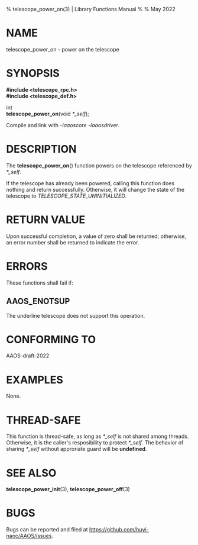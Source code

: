 % telescope\_power_on(3) | Library Functions Manual
%
% May 2022

NAME
====

telescope\_power\_on - power on the telescope

SYNOPSIS
========

**#include <telescope_rpc.h>**  
**#include <telescope_def.h>**

int  
**telescope_power_on**(void *\*\_self*);

Compile and link with *-laaoscore* *-laaosdriver*.

DESCRIPTION
===========

The **telescope_power_on**() function powers on the telescope referenced by *\*\_self*.   

If the telescope has already been powered, calling this function does nothing and return successfully. Otherwise, it will change the state of the telescope to *TELESCOPE_STATE_UNINITIALIZED*. 

RETURN VALUE
============

Upon successful completion, a value of zero shall be returned; otherwise, an error number shall be returned to indicate the error.

ERRORS
======

These functions shall fail if:

AAOS\_ENOTSUP
------------

The underline telescope does not support this operation.

CONFORMING TO
=============

AAOS-draft-2022

EXAMPLES
========

None.

THREAD-SAFE
===========

This function is thread-safe, as long as *\*\_self* is not shared among threads. Otherwise, it is the caller's resposibility to protect *\*\_self*. The behavior of sharing *\*\_self* without approriate guard will be **undefined**.

SEE ALSO
========

**telescope_power_init**(3), **telescope_power_off**(3)

BUGS
====

Bugs can be reported and filed at https://github.com/huyi-naoc/AAOS/issues.

